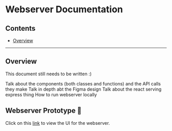 # Webserver Documentation

## Contents
- [Overview](#overview)

---

## Overview
This document still needs to be written :)

Talk about the components (both classes and functions) and the API calls they make
Talk in depth abt the Figma design
Talk about the react serving express thing
How to run webserver locally

## Webserver Prototype 🎨
Click on this [link](https://www.figma.com/proto/dCuyr7IzSFl7IAJ5QDOpDg/349-Assignment-1?node-id=29%3A1382&scaling=scale-down&page-id=0%3A1&starting-point-node-id=29%3A923&show-proto-sidebar=1) to view the UI for the webserver.
